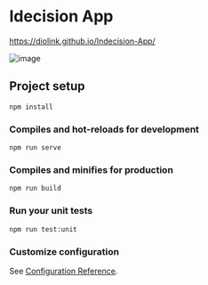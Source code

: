 # Idecision App
https://diolink.github.io/Indecision-App/

![image](https://user-images.githubusercontent.com/54718297/150788350-577095f6-5e65-4a5e-a52c-6260dab3a827.png)



## Project setup
```
npm install
```

### Compiles and hot-reloads for development
```
npm run serve
```

### Compiles and minifies for production
```
npm run build
```

### Run your unit tests
```
npm run test:unit
```

### Customize configuration
See [Configuration Reference](https://cli.vuejs.org/config/).
